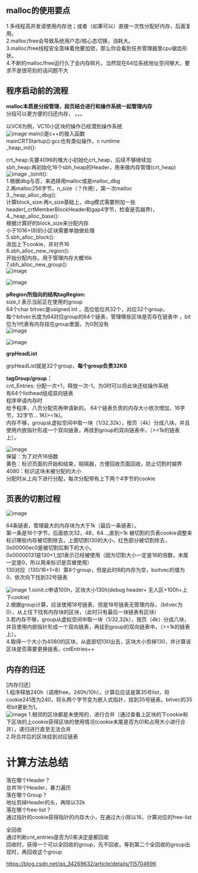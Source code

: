 ## malloc的使用要点 ##  
1.多线程高并发请使用内存池；或者（如果可以）直接一次性分配好内存，后面复用。  
2.malloc/free会导致系统用户态/核心态切换，消耗大。  
3.malloc/free线程安全意味着他要加锁，那么你会看到任务管理器里cpu锯齿形状。  
4.不断的malloc/free运行久了会内存碎片。当然现在64位系统地址空间够大，要求不是很苛刻的话问题不大  

## 程序启动前的流程 ##
**malloc本质是分段管理，段页结合进行和操作系统一起管理内存**  
分段可以更方便的归还内存，
。。。

以VC6为例，VC10小区块的操作已经潜到操作系统  
![image](https://user-images.githubusercontent.com/20179983/131291541-b0de6311-826b-4df4-a144-7240bb4e3c8e.png)
main()是c++的接入函数  
mainCRTStartup():gcc也有类似操作，c runtime   
_heap_init():  
 
   crt_heap:先要4096的堆大小初始化crt_heap，后续不够继续加  
   sbh_heap:再初始化16个sbh_heap的Header，用来做内存管理(crt_heap)      
![image](https://user-images.githubusercontent.com/20179983/131291562-f9d6bbbb-f68b-48e2-9d13-5aafa0c66e4d.png)
_ioinit():  
1.根据dbg与否，来选择用malloc或是malloc_dbg  
2.再malloc256字节，n_size（？作用），第一次malloc    
3._heap_alloc_dbg():  
计算block_size:再n_size基础上，dbg模式需要附加一些header(_crtMemberBlockHeader和gap4字节，检查是否越界)，
4._heap_alloc_base():   
根据计算好的block_size来分配内存  
小于1016+(8)的小区块需要单独做处理  
5.sbh_alloc_block():  
添加上下cookie，并对齐16  
6.sbh_alloc_new_region():  
开始分配内存。用于管理内存大概16k  
7.sbh_alloc_new_group():  
![image](https://user-images.githubusercontent.com/20179983/131616206-a2f6665c-8076-41e5-84fe-2073122be813.png)

![image](https://user-images.githubusercontent.com/20179983/131291599-3288c168-a7c9-430f-9907-c13d65b78359.png)
 
**pRegion所指向的结构tagRegion:**  
size_t 表示当前正在使用的group  
64个char
bitvec是usigned int ，高位低位共32个，对应32个group，  
每个bitvec长度为64对应group的64个链表，管理哪些区块是否存在链表中 ，bit位为1代表有内存挂在group里面，为0则没有   
![image](https://user-images.githubusercontent.com/20179983/131616286-7714a784-b8de-477e-a688-e0ae3208ac39.png)

![image](https://user-images.githubusercontent.com/20179983/131616270-0b8b8a32-b05a-48b0-96e8-3ef1a8b4beee.png)

**grpHeadList**  

grpHeadList就是32个group，**每个group负责32KB**  

**tagGroup/group：**  
cnt_Entries: 分配一次+1，释放一次-1，为0时可以将此块还给操作系统  
有64个listhead组成双向链表  
程序申请内存时  
给予程序，八页分配完再申请新的。 
64个链表负责的内存大小依次增加，16字节，32字节... 1K(>=1k)。  
内存不够，group从虚拟空间中取一块（1/32,32k），按页（4k）分成八块，并且使用内嵌指针形成一个双向链表，再挂到group的双向链表中，（>=1k的链表上）。

![image](https://user-images.githubusercontent.com/20179983/131291652-8dd0563e-07d0-4716-939b-22b9fe04a32c.png)  
保留：为了对齐16倍数  
黄色：标识页面的开始和结束，阻隔器，方便回收页面回收，防止切割时越界  
4080：标识这块未被分配的大小  
分配时从上向下进行分配，每次分配带有上下两个4字节的cookie   
  

## 页表的切割过程 ##  
![image](https://user-images.githubusercontent.com/20179983/131291686-6e537bed-b801-4f3c-a82d-06d4be195c48.png)

64条链表，管理最大的内存块为大于1k（最后一条链表）。  
第一条是16个字节，后面依次32，48，64...,直到>1k
被切割的页表cookie调整来标识哪些内存被切割除去，上图切割130的大小，红色部分被切割除去，0x00000ec0是被切割后剩下的大小。  
0x00000131是130+1,加1表示已经被使用（因为切割大小一定是16的倍数，末尾一定是0，所以用来标识是否被使用）   
130对应（130/16+1=8）第8个group，但是此时8的内存为空，boitvec的值为0，依次向下找到32号链表  

![image](https://user-images.githubusercontent.com/20179983/131291736-20d8fedc-80b2-427b-a22e-8087de41648f.png)
1.ioinit.c申请100h，区块大小130h(debug header+ 无人区+100h+上下cookie)  
2.根据group计算，应该使用18号链表，但是18号链表无管理内存，（bitvec为0），从上往下找有内存块的区块，（此时只有最后一块链表有区块）  
3.若内存不够，group从虚拟空间中取一块（1/32,32k），按页（4k）分成八块，并且使用内嵌指针形成一个双向链表，再挂到group的双向链表中，（>=1k的链表上）。  
4.取得一个大小为4080的区块，从底部切130出去，区块大小剪掉130，并计算该区块是否需要更换链表，cntEntries++  


## 内存的归还 ##  
[内存归还]  
1.程序释放240h（调用free，240h/10h），计算后应该是第35号list，将cookie241改为240，将头两个字节变为嵌入式指针，挂到35号链表。bitvec的35号bit更新为1。  
![image](https://user-images.githubusercontent.com/20179983/131291796-8ca1814c-777a-4cfd-aadc-4996cbf01109.png) 
1.相邻的区块都是未使用的，进行合并（通过查看上区块的下cookie和下区块的上cookie获得区块的使用情况(cookie末尾是否为0)和占用大小进行合并），递归进行直至无法合并  
2.将合并后的区块挂到对应链表  



# 计算方法总结 #  
落在哪个Header？  
总共16个Header，暴力遍历  
落在哪个Group？  
地址剪掉Header的头，再除以32k  
落在哪个free-list？  
通过指针的cookie获得指针的内存大小，在通过大小除以16，计算对应的free-list  


全回收  
通过判断cnt_entries是否为0来决定是都回收  
回收时，获得一个可以全回收的group，先不回收，等到第二个全回收的group出现时，再回收这个group  




https://blog.csdn.net/qq_34269632/article/details/115704696



